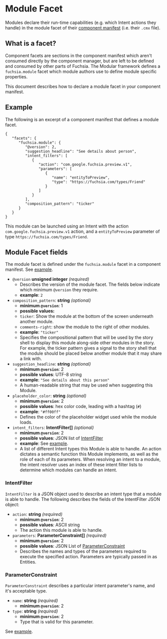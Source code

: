 # Module Facet

Modules declare their run-time capabilities (e.g. which Intent actions they
handle) in the module facet of their [component manifest][component-manifest]
(i.e. their `.cmx` file).

## What is a facet?

Component facets are sections in the component manifest which aren't consumed
directly by the component manager, but are left to be defined and consumed by
other parts of Fuchsia. The Modular framework defines a `fuchsia.module` facet
which module authors use to define module specific properties.

This document describes how to declare a module facet in your component
manifest.

## Example

The following is an excerpt of a component manifest that defines a module facet.

```
{
   "facets": {
      "fuchsia.module": {
         "@version": 2,
         "suggestion_headline": "See details about person",
         "intent_filters": [
            {
               "action": "com.google.fuchsia.preview.v1",
               "parameters": [
                  {
                     "name": "entityToPreview",
                     "type": "https://fuchsia.com/types/Friend"
                  }
               ]
            }
         ],
         "composition_pattern": "ticker"
      }
   }
}
```

This module can be launched using an Intent with the action
`com.google.fuchsia.preview.v1` action, and a `entityToPreview` parameter of
type `https://fuchsia.com/types/Friend`.

## Module Facet fields

The module facet is defined under the `fuchsia.module` facet in a component
manifest. See [example](#example).

*   `@version` **unsigned integer** *(required)*
    -   Describes the version of the module facet. The fields below indicate
        which minimum `@version` they require.
    -   **example**: `2`
*   `composition_pattern`: **string** *(optional)*
    -   **minimum `@version`**: 1
    -   **possible values:**
    *   `ticker`: Show the module at the bottom of the screen underneath another
        module.
    *   `comments-right`: show the module to the right of other modules.
    -   **example**: `"ticker"`
    -   Specifies the compositional pattern that will be used by the story shell
        to display this module along-side other modules in the story. For
        example, the ticker pattern gives a signal to the story shell that the
        module should be placed below another module that it may share a link
        with.
*   `suggestion_headline`: **string** *(optional)*
    -   **minimum `@version`**: 2
    -   **possible values**: UTF-8 string
    -   **example**: `"See details about this person"`
    -   A human-readable string that may be used when suggesting this Module.
*   `placeholder_color`: **string** *(optional)*
    -   **minimum `@version`**: 2
    -   **possible values**: hex color code, leading with a hashtag (`#`)
    -   **example**: `"#ff00ff"`
    -   Defines the color of the placeholder widget used while the module loads.
*   `intent_filters`: **IntentFilter[]** *(optional)*
    -   **minimum `@version`**: 2
    -   **possible values**: JSON list of [IntentFilter](#IntentFilter)
    -   **example**: See [example](#example).
    -   A list of different Intent types this Module is able to handle. An
        action dictates a semantic function this Module implements, as well as
        the role of each of its parameters. When resolving an intent to a
        module, the intent resolver uses an index of these intent filter lists
        to determine which modules can handle an intent.

### IntentFilter

`IntentFilter` is a JSON object used to describe an intent type that a module is
able to handle. The following describes the fields of the IntentFilter JSON
object:

*   `action`: **string** *(required)*
    -   **minimum `@version`**: 2
    -   **possible values**: ASCII string
    -   The action this module is able to handle.
*   `parameters`: **ParameterConstraint[]** *(required)*
    -   **minimum `@version`**: 2
    -   **possible values**: JSON List of
        [ParameterConstraint](#ParameterConstraint)
    -   Describes the names and types of the parameters required to execute the
        specified action. Parameters are typically passed in as Entities.

### ParameterConstraint

`ParameterConstraint` describes a particular intent parameter's name, and it's
acceptable type.

*   `name`: **string** *(required)*
    -   **minimum `@version`**: 2
*   `type`: **string** *(required)*
    -   **minimum `@version`**: 2
    -   Type that is valid for this parameter.

See [example](#example).

[component-manifest]: /docs/concepts/storage/component_manifest.md
